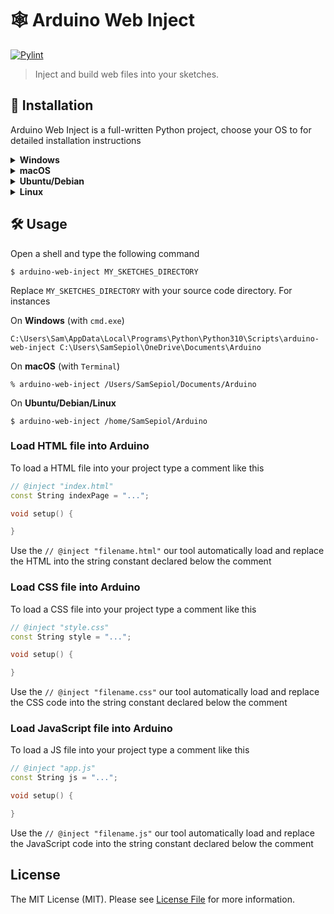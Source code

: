 # 🕸️ Arduino Web Inject

[![Pylint](https://github.com/fulminati/arduino-web-inject/actions/workflows/pylint.yml/badge.svg)](https://github.com/fulminati/arduino-web-inject/actions/workflows/pylint.yml)

> Inject and build web files into your sketches.

## 💾 Installation

Arduino Web Inject is a full-written Python project, choose your OS to for detailed installation instructions


<details>
<summary><strong>Windows</strong></summary>

### Install on Windows
  
This project require Python on your PC, please visit this page <https://www.python.org/downloads/windows/>, then download and install the "Windows installer (64-bit)". Keep note where Python will be installed. Make sure to select the option "Add Python 3.x to PATH" during installation.

Open a shell and type the following command (amend path on your PC with the right username)

```
C:\Users\Sam\AppData\Local\Programs\Python\Python310\Scripts\pip install arduino-web-inject
```
</details>



<details>
<summary><strong>macOS</strong></summary>

### Install on macOS

This project require Python on your Mac, please visit this page <https://www.python.org/downloads/macos/>, then download and install the "macOS 64-bit universal2 installer". Keep note where Python will be installed.

> Alternativley you can use `$ brew install python@3.10`

Open a shell and type the following command (amend path on your PC with the right username)

```shell
% pip3 install arduino-web-inject  
```
</details>



<details>
<summary><strong>Ubuntu/Debian</strong></summary>

### Install on Ubuntu/Debian

```shell
$ sudo apt install python
```

```shell
$ pip install arduino-web-inject
```

</details>



<details>
<summary><strong>Linux</strong></summary>

### Install on Linux
    
Found best Python package fit to your needs here <https://www.python.org/downloads/source/>, then use `pip` to install `arduino-web-inject` on your PC.

```shell
$ pip install arduino-web-inject
```

</details>



## 🛠️ Usage

Open a shell and type the following command

```shell
$ arduino-web-inject MY_SKETCHES_DIRECTORY
```

Replace `MY_SKETCHES_DIRECTORY` with your source code directory. For instances

On **Windows** (with `cmd.exe`)

```shell
C:\Users\Sam\AppData\Local\Programs\Python\Python310\Scripts\arduino-web-inject C:\Users\SamSepiol\OneDrive\Documents\Arduino
```

On **macOS** (with `Terminal`)

```shell
% arduino-web-inject /Users/SamSepiol/Documents/Arduino
```

On **Ubuntu/Debian/Linux**

```shell
$ arduino-web-inject /home/SamSepiol/Arduino
```

### Load HTML file into Arduino

To load a HTML file into your project type a comment like this

```cpp
// @inject "index.html"
const String indexPage = "...";

void setup() {

}
```

Use the `// @inject "filename.html"` our tool automatically load and replace the HTML into the string constant declared below the comment

### Load CSS file into Arduino

To load a CSS file into your project type a comment like this

```cpp
// @inject "style.css"
const String style = "...";

void setup() {

}
```

Use the `// @inject "filename.css"` our tool automatically load and replace the CSS code into the string constant declared below the comment

### Load JavaScript file into Arduino

To load a JS file into your project type a comment like this

```cpp
// @inject "app.js"
const String js = "...";

void setup() {

}
```

Use the `// @inject "filename.js"` our tool automatically load and replace the JavaScript code into the string constant declared below the comment

## License

The MIT License (MIT). Please see [License File](LICENSE) for more information.

